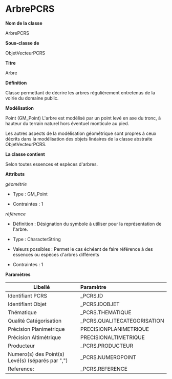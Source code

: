# ArbrePCRS #



**Nom de la classe**

ArbrePCRS

**Sous-classe de**

ObjetVecteurPCRS

**Titre**

Arbre

**Définition**

Classe permettant de décrire les arbres régulièrement entretenus de la voirie du domaine public.  

**Modélisation**

 Point (GM_Point) L'arbre est modélisé par un point levé en axe du tronc, à hauteur du terrain naturel hors éventuel monticule au pied.

Les autres aspects de la modélisation géométrique sont propres à ceux décrits dans la modélisation des objets linéaires de la classe abstraite ObjetVecteurPCRS.

**La classe contient**

 Selon toutes essences et espèces d'arbres.

 **Attributs**

*géométrie*

 - Type : GM_Point

 - Contraintes : 1

*référence*

 - Définition : Désignation du symbole à utiliser pour la représentation de l'arbre.

 - Type : CharacterString

 - Valeurs possibles : Permet le cas échéant de faire référence à des essences ou espèces d'arbres différents

 - Contraintes : 1

 **Paramètres**

| Libellé | Paramètre |
| ---------|:-------------|
|Identifiant PCRS|_PCRS.ID|
|Identifiant Objet|_PCRS.IDOBJET|
|Thématique|_PCRS.THEMATIQUE|
|Qualité Catégorisation|_PCRS.QUALITECATEGORISATION|
|Précision Planimetrique|PRECISIONPLANIMETRIQUE|
|Précision Altimétrique|PRECISIONALTIMETRIQUE|
|Producteur|_PCRS.PRODUCTEUR|
|Numero(s) des Point(s) Levé(s) (séparés par ",")|_PCRS.NUMEROPOINT|
|Reference:|_PCRS.REFERENCE|
